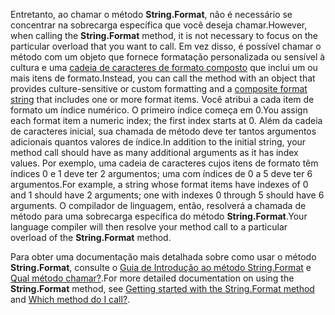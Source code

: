 
<span data-ttu-id="b219b-101">Entretanto, ao chamar o método **String.Format**, não é necessário se concentrar na sobrecarga específica que você deseja chamar.</span><span class="sxs-lookup"><span data-stu-id="b219b-101">However, when calling the **String.Format** method, it is not necessary to focus on the particular overload that you want to call.</span></span> <span data-ttu-id="b219b-102">Em vez disso, é possível chamar o método com um objeto que fornece formatação personalizada ou sensível à cultura e uma [cadeia de caracteres de formato composto](~/docs/standard/base-types/composite-formatting.md) que inclui um ou mais itens de formato.</span><span class="sxs-lookup"><span data-stu-id="b219b-102">Instead, you can call the method with an object that provides culture-sensitive or custom formatting and a [composite format string](~/docs/standard/base-types/composite-formatting.md) that includes one or more format items.</span></span> <span data-ttu-id="b219b-103">Você atribui a cada item de formato um índice numérico. O primeiro índice começa em 0.</span><span class="sxs-lookup"><span data-stu-id="b219b-103">You assign each format item a numeric index; the first index starts at 0.</span></span> <span data-ttu-id="b219b-104">Além da cadeia de caracteres inicial, sua chamada de método deve ter tantos argumentos adicionais quantos valores de índice.</span><span class="sxs-lookup"><span data-stu-id="b219b-104">In addition to the initial string, your method call should have as many additional arguments as it has index values.</span></span> <span data-ttu-id="b219b-105">Por exemplo, uma cadeia de caracteres cujos itens de formato têm índices 0 e 1 deve ter 2 argumentos; uma com índices de 0 a 5 deve ter 6 argumentos.</span><span class="sxs-lookup"><span data-stu-id="b219b-105">For example, a string whose format items have indexes of 0 and 1 should have 2 arguments; one with indexes 0 through 5 should have 6 arguments.</span></span> <span data-ttu-id="b219b-106">O compilador de linguagem, então, resolverá a chamada de método para uma sobrecarga específica do método **String.Format**.</span><span class="sxs-lookup"><span data-stu-id="b219b-106">Your language compiler will then resolve your method call to a particular overload of the **String.Format** method.</span></span>   

<span data-ttu-id="b219b-107">Para obter uma documentação mais detalhada sobre como usar o método **String.Format**, consulte o [Guia de Introdução ao método String.Format](#Starting) e [Qual método chamar?](#FTaskList).</span><span class="sxs-lookup"><span data-stu-id="b219b-107">For more detailed documentation on using the **String.Format** method, see [Getting started with the String.Format method](#Starting) and [Which method do I call?](#FTaskList).</span></span>   
